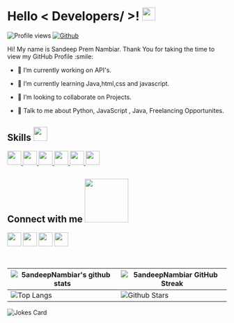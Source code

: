 <h1> Hello < Developers/ >! <img src = "https://raw.githubusercontent.com/MartinHeinz/MartinHeinz/master/wave.gif" width = 30px> </h1>
<p align='center'>
</p>

  
![Profile views](https://visitor-badge.glitch.me/badge?page_id=5andeepNambiar.5andeepNambiar)
[![Github](https://img.shields.io/github/followers/5andeepNambiar?label=Follow&style=social)](https://github.com/5andeepNambiar)

<div size='20px'> Hi! My name is Sandeep Prem Nambiar. Thank You for taking the time to view my GitHub Profile :smile: 
</div>
  
- 🔭 I’m currently working on API's.

- 🌱 I’m currently learning Java,html,css and javascript.

- 👯 I’m looking to collaborate on Projects.

- 💬 Talk to me about Python, JavaScript , Java, Freelancing Opportunites.

<h2> Skills <img src = "https://media2.giphy.com/media/QssGEmpkyEOhBCb7e1/giphy.gif?cid=ecf05e47a0n3gi1bfqntqmob8g9aid1oyj2wr3ds3mg700bl&rid=giphy.gif" width = 32px> </h2>
<a href= https://github.com/5andeepNambiar?tab=repositories&q=&type=&language=python&sort= > <img width ='32px' src ='https://raw.githubusercontent.com/rahulbanerjee26/githubAboutMeGenerator/main/icons/python.svg'> </a>
<a href= https://github.com/5andeepNambiar?tab=repositories&q=&type=&language=javascript&sort= > <img width ='32px' src ='https://raw.githubusercontent.com/rahulbanerjee26/githubAboutMeGenerator/main/icons/javascript.svg'> </a>
<a href= https://github.com/5andeepNambiar?tab=repositories&q=&type=&language=c&sort= > <img width ='32px' src ='https://raw.githubusercontent.com/rahulbanerjee26/githubAboutMeGenerator/main/icons/c.svg'> </a>
<a href= https://github.com/5andeepNambiar?tab=repositories&q=&type=&language=cpp&sort= > <img width ='32px' src ='https://raw.githubusercontent.com/rahulbanerjee26/githubAboutMeGenerator/main/icons/cpp.svg'> </a>
<a href= https://github.com/5andeepNambiar?tab=repositories&q=&type=&language=css&sort= > <img width ='32px' src ='https://raw.githubusercontent.com/rahulbanerjee26/githubAboutMeGenerator/main/icons/css.svg'> </a>
<a href= https://github.com/5andeepNambiar?tab=repositories&q=&type=&language=html&sort= > <img width ='32px' src ='https://raw.githubusercontent.com/rahulbanerjee26/githubAboutMeGenerator/main/icons/html.svg'> </a>
  
 <h2> Connect with me <img src='https://raw.githubusercontent.com/ShahriarShafin/ShahriarShafin/main/Assets/handshake.gif' width="100px"> </h2>
<a href = 'https://www.linkedin.com/in/sandeep-nambiar-794a35225/'> <img width = '32px' align= 'center' src="https://raw.githubusercontent.com/rahulbanerjee26/githubAboutMeGenerator/main/icons/linked-in-alt.svg"/></a> 
<a href = 'https://www.twitter.com/SandeepNambia13'> <img width = '32px' align= 'center' src="https://raw.githubusercontent.com/rahulbanerjee26/githubAboutMeGenerator/main/icons/twitter.svg"/></a> 
<a href = 'https://www.instagram.com/sandeep_nambiar_/'> <img width = '32px' align= 'center' src="https://raw.githubusercontent.com/rahulbanerjee26/githubAboutMeGenerator/main/icons/instagram.svg"/></a> 
<a href = 'https://sandeepnambiar02.wordpress.com/'> <img width = '32px' align= 'center' src="https://raw.githubusercontent.com/rahulbanerjee26/githubAboutMeGenerator/main/icons/wordpress.svg"/></a> 

<br>
<br>
  <br>

| ![5andeepNambiar's github stats](https://github-readme-stats.vercel.app/api?username=5andeepNambiar&show_icons=true&theme=tokyonight) | ![5andeepNambiar GitHub Streak](https://github-readme-streak-stats.herokuapp.com/?user=5andeepNambiar&theme=tokyonight) |
| --- | --- |
| ![Top Langs](https://github-readme-stats.vercel.app/api/top-langs/?username=5andeepNambiar&theme=tokyonight) | ![Github Stars](https://github-readme-stats.vercel.app/api?username=5andeepNambiar&show_icons=true&locale=en&count_private=true&hide_rank=true&custom_title=My%20GitHub%20Stats&disable_animations=true&theme=tokyonight) |

![Jokes Card](https://readme-jokes.vercel.app/api?theme=tokyonight)
<br>
